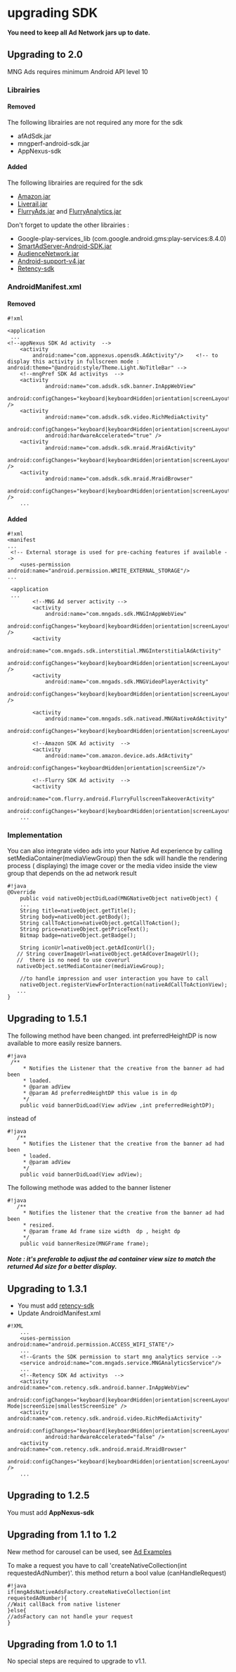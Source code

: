 # upgrading SDK

**You need to keep all Ad Network jars up to date.**
## Upgrading to 2.0

MNG Ads requires minimum Android API level 10

### Librairies
#### Removed

The following librairies are not required any more for the sdk

 - afAdSdk.jar
 - mngperf-android-sdk.jar
 - AppNexus-sdk

#### Added

The following librairies are required for the sdk

- [Amazon.jar]
- [Liverail.jar]
- [FlurryAds.jar] and [FlurryAnalytics.jar]

Don't forget to update the other librairies :

- Google-play-services_lib (com.google.android.gms:play-services:8.4.0)
- [SmartAdServer-Android-SDK.jar]
- [AudienceNetwork.jar]
- [Android-support-v4.jar]
- [Retency-sdk]

### AndroidManifest.xml
#### Removed

```
#!xml

<application
 ...
<!--appNexus SDK Ad activity  -->
    <activity 
        android:name="com.appnexus.opensdk.AdActivity"/>    <!-- to display this activity in fullscreen mode :  android:theme="@android:style/Theme.Light.NoTitleBar" -->
    <!--mngPref SDK Ad activitys  -->
    <activity
            android:name="com.adsdk.sdk.banner.InAppWebView"
            android:configChanges="keyboard|keyboardHidden|orientation|screenLayout|uiMode|screenSize|smallestScreenSize" />
    <activity
            android:name="com.adsdk.sdk.video.RichMediaActivity"
            android:configChanges="keyboard|keyboardHidden|orientation|screenLayout|uiMode|screenSize|smallestScreenSize"
            android:hardwareAccelerated="true" />
    <activity
            android:name="com.adsdk.sdk.mraid.MraidActivity"
            android:configChanges="keyboard|keyboardHidden|orientation|screenLayout|uiMode|screenSize|smallestScreenSize" />
    <activity
            android:name="com.adsdk.sdk.mraid.MraidBrowser"
            android:configChanges="keyboard|keyboardHidden|orientation|screenLayout|uiMode|screenSize|smallestScreenSize" />
    ...
```
#### Added

```
#!xml
<manifest
...
 <!-- External storage is used for pre-caching features if available -->
    <uses-permission android:name="android.permission.WRITE_EXTERNAL_STORAGE"/>
...

 <application
 ...
        <!--MNG Ad server activity -->
        <activity
            android:name="com.mngads.sdk.MNGInAppWebView"
            android:configChanges="keyboard|keyboardHidden|orientation|screenLayout|uiMode|screenSize|smallestScreenSize" />
        <activity
            android:name="com.mngads.sdk.interstitial.MNGInterstitialAdActivity"
            android:configChanges="keyboard|keyboardHidden|orientation|screenLayout|uiMode|screenSize|smallestScreenSize" />
        <activity
            android:name="com.mngads.sdk.MNGVideoPlayerActivity"
            android:configChanges="keyboard|keyboardHidden|orientation|screenLayout|uiMode|screenSize|smallestScreenSize" />

        <activity
            android:name="com.mngads.sdk.nativead.MNGNativeAdActivity"
            android:configChanges="keyboard|keyboardHidden|orientation|screenLayout|uiMode|screenSize|smallestScreenSize"/>
          
        <!--Amazon SDK Ad activity  -->
        <activity
            android:name="com.amazon.device.ads.AdActivity"
            android:configChanges="keyboardHidden|orientation|screenSize"/>

        <!--Flurry SDK Ad activity  -->
        <activity
            android:name="com.flurry.android.FlurryFullscreenTakeoverActivity"
            android:configChanges="keyboard|keyboardHidden|orientation|screenLayout|uiMode|screenSize|smallestScreenSize"/>
    ...
```

 ### Implementation
You can also integrate video ads into your Native Ad experience by calling setMediaContainer(mediaViewGroup) then the sdk will handle the rendering process ( displaying)  the image cover or the media video inside the view group that depends on the ad network result
```
#!java
@Override
	public void nativeObjectDidLoad(MNGNativeObject nativeObject) {
    ...
    String title=nativeObject.getTitle();
    String body=nativeObject.getBody();
    String callToAction=nativeObject.getCallToAction();
    String price=nativeObject.getPriceText();
    Bitmap badge=nativeObject.getBadge();
    
    String iconUrl=nativeObject.getAdIconUrl();
   // String coverImageUrl=nativeObject.getAdCoverImageUrl();
   //  there is no need to use coverurl
   nativeObject.setMediaContainer(mediaViewGroup);
    
    //to handle impression and user interaction you have to call 
    nativeObject.registerViewForInteraction(nativeAdCallToActionView);
   ...
}
```
## Upgrading to 1.5.1
The following method have been changed. int preferredHeightDP is now available to more easily resize banners.

```
#!java
 /**
     * Notifies the Listener that the creative from the banner ad had been
     * loaded.
     * @param adView 
     * @param Ad preferredHeightDP this value is in dp
     */
    public void bannerDidLoad(View adView ,int preferredHeightDP);
```
instead of
```
#!java
   /**
     * Notifies the Listener that the creative from the banner ad had been
     * loaded.
     * @param adView 
     */
    public void bannerDidLoad(View adView);
```
The following methode was added to the banner listener
```
#!java
   /**
     * Notifies the listener that the creative from the banner ad had been
     * resized.
     * @param frame Ad frame size width  dp , height dp
     */
    public void bannerResize(MNGFrame frame);
```
##### Note : it's preferable to adjust the ad container view size to match the returned Ad size for a better display.

## Upgrading to 1.3.1

 - You must add [retency-sdk]
 - Update AndroidManifest.xml

```
#!XML
    ...
    <uses-permission android:name="android.permission.ACCESS_WIFI_STATE"/>
    ...
    <!--Grants the SDK permission to start mng analytics service -->
    <service android:name="com.mngads.service.MNGAnalyticsService"/>
    ...
    <!--Retency SDK Ad activitys  -->
    <activity android:name="com.retency.sdk.android.banner.InAppWebView"
        android:configChanges="keyboard|keyboardHidden|orientation|screenLayout|u Mode|screenSize|smallestScreenSize" />
    <activity android:name="com.retency.sdk.android.video.RichMediaActivity"
            android:configChanges="keyboard|keyboardHidden|orientation|screenLayout|uiMode|screenSize|smallestScreenSize"
            android:hardwareAccelerated="false" />
    <activity android:name="com.retency.sdk.android.mraid.MraidBrowser"
            android:configChanges="keyboard|keyboardHidden|orientation|screenLayout|uiMode|screenSize|smallestScreenSize" />
    ...
```

## Upgrading to 1.2.5

You must add **AppNexus-sdk** 

## Upgrading from 1.1 to 1.2

New method for carousel can be used, see [Ad Examples]

To make a request you have to call 'createNativeCollection(int requestedAdNumber)'. this method return a bool value (canHandleRequest) 

```
#!java
if(mngAdsNativeAdsFactory.createNativeCollection(int requestedAdNumber){
//Wait callBack from native listener
}else{
//adsFactory can not handle your request
}
```

## Upgrading from 1.0 to 1.1

No special steps are required to upgrade to v1.1.



[Ad Examples]:https://bitbucket.org/mngcorp/mngads-demo-android/wiki/inspiration
[Retency-sdk]:https://bitbucket.org/mngcorp/mngads-demo-android/src/HEAD/MngAdsDemo/libs/retency-sdk.jar?at=master
[link]:https://developer.android.com/training/location/retrieve-current.html
[Smart ads server]:http://help.smartadserver.com/fr/Default.htm#../../../../specifications/Content/MobileSpecifications/Apps.htm
[Mng-perf]:https://bitbucket.org/mngcorp/mngads-demo-android/src/HEAD/MngAdsDemo/app/libs/mngperf-android-sdk.jar?at=master
[Appsfire]:http://docs.appsfire.com/sdk/android/integration-reference/Introduction
[Google DFP]:https://developers.google.com/mobile-ads-sdk/download#download
[Facebook Audience Network]:https://developers.facebook.com/docs/android?locale=fr_FR
[mng-ads.jar Android SDK]:https://bitbucket.org/mngcorp/mngads-demo-android/src/HEAD/MngAdsDemo/app/libs/mng-ads-sdk.jar?at=master
[MngAds sample app]:https://bitbucket.org/mngcorp/mngads-demo-android/src
[Help Center]:https://bitbucket.org/mngcorp/mngads-demo-android/wiki/faq
[Change Log]:https://bitbucket.org/mngcorp/mngads-demo-android/wiki/change-log
[Upgrade Guide]:https://bitbucket.org/mngcorp/mngads-demo-android/wiki/upgrading
[AudienceNetwork.jar]:https://bitbucket.org/mngcorp/mngads-demo-android/src/HEAD/MngAdsDemo/app/libs/AudienceNetwork.jar?at=master
[Android-support-v4.jar]:https://bitbucket.org/mngcorp/mngads-demo-android/src/HEAD/MngAdsDemo/app/libs/android-support-v4.jar?at=master
[Google-play-services_lib]:https://bitbucket.org/mngcorp/mngads-demo-android/src/HEAD/google-play-services_lib/?at=master
[SmartAdServer-Android-SDK.jar]:https://bitbucket.org/mngcorp/mngads-demo-android/src/HEAD/MngAdsDemo/app/libs/SmartAdServer-Android-SDK-6.2.3.jar
[mngAds state diagram]:https://bitbucket.org/mngcorp/mngads-demo-android/wiki/diagram
[Retency]:http://www.retency.com/public/
[Retency-sdk]:https://bitbucket.org/mngcorp/mngads-demo-android/src/HEAD/MngAdsDemo/app/libs/retency-sdk.jar?at=master
[Amazon]:https://developer.amazon.com/public/resources/development-tools/sdk
[Liverail]:https://platform4.liverail.com
[Flurry]:https://developer.yahoo.com/flurry/
[Amazon.jar]:https://bitbucket.org/mngcorp/mngads-demo-android/src/HEAD/MngAdsDemo/libs
[Liverail.jar]:https://bitbucket.org/mngcorp/mngads-demo-android/src/HEAD/MngAdsDemo/libs
[FlurryAds.jar]:https://bitbucket.org/mngcorp/mngads-demo-android/src/HEAD/MngAdsDemo/libs 
[FlurryAnalytics.jar]:https://bitbucket.org/mngcorp/mngads-demo-android/src/HEAD/MngAdsDemo/libs
[Best practice Mngads and Design ad units to fit your app]:https://bitbucket.org/mngcorp/mngads-demo-android/wiki/guidelines
[AndroidMultidex]:http://developer.android.com/intl/ko/tools/building/multidex.html
[Native Ads guidelines]:../nativead